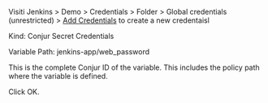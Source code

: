 

Visiti Jenkins > Demo > Credentials > Folder > Global credentials (unrestricted) > [Add Credentials](https://2886795283-8081-kitek07.environments.katacoda.com/job/Demo/credentials/store/folder/domain/_/newCredentials) to create a new credentaisl

  Kind: Conjur Secret Credentials

  Variable Path: jenkins-app/web_password

This is the complete Conjur ID of the variable. This includes the policy path where the variable is defined.

Click OK.
